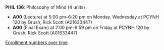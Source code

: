 **PHIL 136**: Philosophy of Mind (4 units)

- **A00** (Lecture) at 5:00 pm–6:20 pm on Monday, Wednesday at PCYNH 120 by Grush, Rick Scott (A01633447)
- **A00** (Final Exam) at 7:00 pm–9:59 pm on Friday at PCYNH 120 by Grush, Rick Scott (A01633447)

[Enrollment numbers over time](./PHIL136.tsv)
